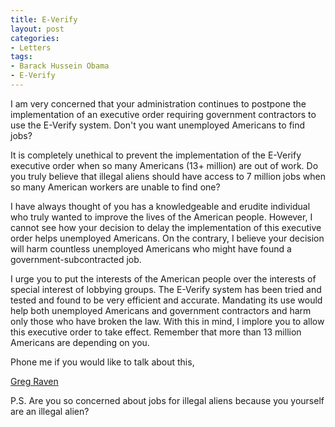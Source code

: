 ```yaml
---
title: E-Verify
layout: post
categories:
- Letters
tags:
- Barack Hussein Obama
- E-Verify
---
```


I am very concerned that your administration continues to postpone the implementation of an executive order requiring government contractors to use the E-Verify system. Don't you want unemployed Americans to find jobs?  
  
It is completely unethical to prevent the implementation of the E-Verify executive order when so many Americans (13+ million) are out of work. Do you truly believe that illegal aliens should have access to 7 million jobs when so many American workers are unable to find one?

I have always thought of you has a knowledgeable and erudite individual who truly wanted to improve the lives of the American people. However, I cannot see how your decision to delay the implementation of this executive order helps unemployed Americans. On the contrary, I believe your decision will harm countless unemployed Americans who might have found a government-subcontracted job.

I urge you to put the interests of the American people over the interests of special interest of lobbying groups. The E-Verify system has been tried and tested and found to be very efficient and accurate. Mandating its use would help both unemployed Americans and government contractors and harm only those who have broken the law. With this in mind, I implore you to allow this executive order to take effect. Remember that more than 13 million Americans are depending on you.

Phone me if you would like to talk about this,

[Greg Raven](https://www.gregraven.org/)

P.S. Are you so concerned about jobs for illegal aliens because you yourself are an illegal alien?